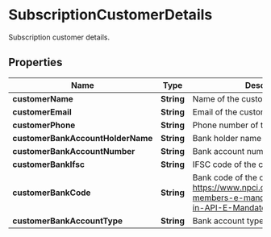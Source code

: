 

# SubscriptionCustomerDetails

Subscription customer details.

## Properties

| Name | Type | Description | Notes |
|------------ | ------------- | ------------- | -------------|
|**customerName** | **String** | Name of the customer. |  [optional] |
|**customerEmail** | **String** | Email of the customer. |  |
|**customerPhone** | **String** | Phone number of the customer. |  |
|**customerBankAccountHolderName** | **String** | Bank holder name of the customer. |  [optional] |
|**customerBankAccountNumber** | **String** | Bank account number of the customer. |  [optional] |
|**customerBankIfsc** | **String** | IFSC code of the customer. |  [optional] |
|**customerBankCode** | **String** | Bank code of the customer. Refer to https://www.npci.org.in/PDF/nach/live-members-e-mandates/Live-Banks-in-API-E-Mandate.pdf |  [optional] |
|**customerBankAccountType** | **String** | Bank account type of the customer. |  [optional] |



